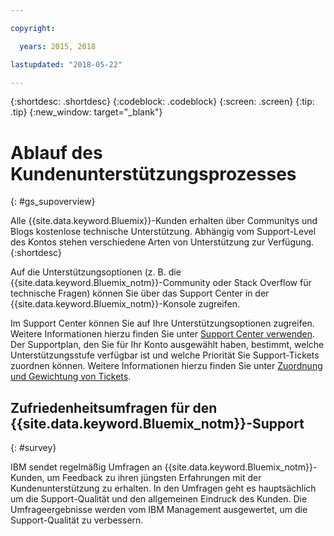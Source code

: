 ```yaml
---

copyright:

  years: 2015, 2018

lastupdated: "2018-05-22"

---
```



{:shortdesc: .shortdesc}
{:codeblock: .codeblock}
{:screen: .screen}
{:tip: .tip}
{:new_window: target="_blank"}

# Ablauf des Kundenunterstützungsprozesses
{: #gs_supoverview}

Alle {{site.data.keyword.Bluemix}}-Kunden erhalten über Communitys und Blogs kostenlose technische Unterstützung. Abhängig vom Support-Level des Kontos stehen verschiedene Arten von Unterstützung zur Verfügung.
{:shortdesc}

Auf die Unterstützungsoptionen (z. B. die {{site.data.keyword.Bluemix_notm}}-Community oder Stack Overflow für technische Fragen) können Sie über das Support Center in der {{site.data.keyword.Bluemix_notm}}-Konsole zugreifen.

Im Support Center können Sie auf Ihre Unterstützungsoptionen zugreifen. Weitere Informationen hierzu finden Sie unter [Support Center verwenden](/docs/get-support/howtogetsupport.html#using-avatar). Der Supportplan, den Sie für Ihr Konto ausgewählt haben, bestimmt, welche Unterstützungsstufe verfügbar ist und welche Priorität Sie Support-Tickets zuordnen können. Weitere Informationen hierzu finden Sie unter [Zuordnung und Gewichtung von Tickets](/docs/get-support/ticketweight.html#support-ticket-severity).

## Zufriedenheitsumfragen für den {{site.data.keyword.Bluemix_notm}}-Support  
{: #survey}

IBM sendet regelmäßig Umfragen an {{site.data.keyword.Bluemix_notm}}-Kunden, um Feedback zu ihren jüngsten Erfahrungen mit der Kundenunterstützung zu erhalten. In den Umfragen geht es hauptsächlich um die Support-Qualität und den allgemeinen Eindruck des Kunden. Die Umfrageergebnisse werden vom IBM Management ausgewertet, um die Support-Qualität zu verbessern.
